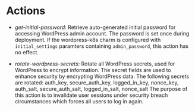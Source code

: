 # Actions

- _get-initial-password_: Retrieve auto-generated initial password for accessing WordPress admin
  account. The password is set once during deployment. If the wordpress-k8s charm is configured
  with `initial_settings` paramters containing `admin_password`, this action has no effect.

- _rotate-wordpress-secrets_: Rotate all WordPress secrets, used for WordPress to encrypt
  information. The secret fields are used to enhance security by encrypting WordPress data. The
  following secrets are rotated: auth_key, secure_auth_key, logged_in_key, nonce_key, auth_salt,
  secure_auth_salt, logged_in_salt, nonce_salt
  The purpose of this action is to invalidate user sessions under security breach circumstances
  which forces all users to log in again.
